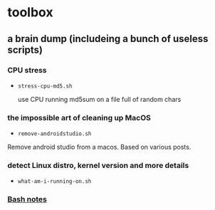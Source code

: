 # toolbox

## a brain dump (includeing a bunch of useless scripts)

### CPU stress

- `stress-cpu-md5.sh`

	use CPU running md5sum on a file full of random chars

### the impossible art of cleaning up MacOS

- `remove-androidstudio.sh`

Remove android studio from a macos. Based on various posts.


### detect Linux distro, kernel version and more details

- `what-am-i-running-on.sh`

### [Bash notes](bash-notes.md)